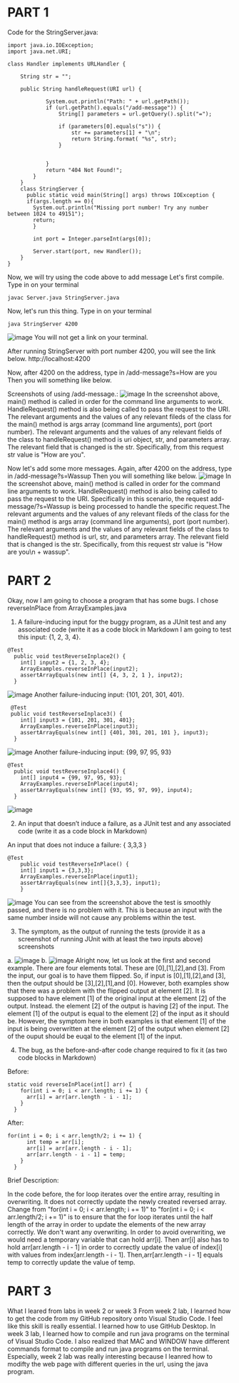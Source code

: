# PART 1

Code for the StringServer.java:

~~~
import java.io.IOException;
import java.net.URI;

class Handler implements URLHandler {
   
    String str = "";

    public String handleRequest(URI url) {
        
            System.out.println("Path: " + url.getPath());
            if (url.getPath().equals("/add-message")) {
                String[] parameters = url.getQuery().split("=");
            
                if (parameters[0].equals("s")) {
                    str += parameters[1] + "\n";
                    return String.format( "%s", str);
                }
                    
                
            }
            return "404 Not Found!";
        }
    }
    class StringServer {
      public static void main(String[] args) throws IOException {
      if(args.length == 0){
        System.out.println("Missing port number! Try any number between 1024 to 49151");
        return;
        }

        int port = Integer.parseInt(args[0]);

        Server.start(port, new Handler());
    }
}
~~~
Now, we will try using the code above to add message
Let's first compile. Type in on your terminal

~~~
javac Server.java StringServer.java
~~~
Now, let's run this thing. Type in on your terminal
~~~
java StringServer 4200
~~~
![image](https://github.com/ThomDong/cse15l-lab-reports/assets/130010181/c099052e-1dfd-4a3e-83f0-feedd73e5731)
You will not get a link on your terminal.

After running StringServer with port number 4200, you will see the link below.
http://localhost:4200

Now, after 4200 on the address, type in /add-message?s=How are you
Then you will something like below.




Screenshots of using /add-message.:
![image](https://user-images.githubusercontent.com/130010181/234196298-060dcaf1-c736-4877-89ed-b2da449ca2b1.png)
In the screenshot above, main() method is called in order for the command line arguments to work. HandleRequest() method is also being called to pass the request to the URI. The relevant arguments and the values of any relevant fileds of the class for the main() method is args array (command line arguments), port (port number). The relevant arguments and the values of any relevant fields of the class to handleRequest() method is uri object, str, and parameters array. The relevant field that is changed is the str. Specifically, from this request str value is "How are you".

Now let's add some more messages.
Again, after 4200 on the address, type in /add-message?s=Wassup
Then you will something like below.
![image](https://user-images.githubusercontent.com/130010181/234196409-16a32a0b-3f94-4a2c-8b52-ede29ed29073.png)
In the screenshot above, main() method is called in order for the command line arguments to work. HandleRequest() method is also being called to pass the request to the URI. Specifically in this scenario, the request add-message/?s=Wassup is being processed to handle the specific request.The relevant arguments and the values of any relevant fileds of the class for the main() method is args array (command line arguments), port (port number). The relevant arguments and the values of any relevant fields of the class to handleRequest() method is url, str, and parameters array. The relevant field that is changed is the str. Specifically, from this request str value is "How are you\n + wassup".
# PART 2
Okay, now I am going to choose a program that has some bugs. I chose reverseInPlace from ArrayExamples.java
1. A failure-inducing input for the buggy program, as a JUnit test and any associated code (write it as a code block in Markdown
I am going to test this input: {1, 2, 3, 4}.
~~~
@Test
  public void testReverseInplace2() {
    int[] input2 = {1, 2, 3, 4}; 
    ArrayExamples.reverseInPlace(input2);
    assertArrayEquals(new int[] {4, 3, 2, 1 }, input2);
  }
~~~
![image](https://github.com/ThomDong/cse15l-lab-reports/assets/130010181/e875a228-ceb2-4d70-8853-9bf8b27971de)
Another failure-inducing input: {101, 201, 301, 401}.
~~~
 @Test
 public void testReverseInplace3() {
    int[] input3 = {101, 201, 301, 401}; 
    ArrayExamples.reverseInPlace(input3);
    assertArrayEquals(new int[] {401, 301, 201, 101 }, input3);
  }
~~~  
![image](https://github.com/ThomDong/cse15l-lab-reports/assets/130010181/c11f378b-140c-47d4-994c-0332421c9015)
Another failure-inducing input: {99, 97, 95, 93}
~~~
@Test
  public void testReverseInplace4() {
    int[] input4 = {99, 97, 95, 93}; 
    ArrayExamples.reverseInPlace(input4);
    assertArrayEquals(new int[] {93, 95, 97, 99}, input4);
  }
~~~
![image](https://github.com/ThomDong/cse15l-lab-reports/assets/130010181/e728799c-334e-4eef-85d9-b39981301873)

2. An input that doesn’t induce a failure, as a JUnit test and any associated code (write it as a code block in Markdown)

An input that does not induce a failure: { 3,3,3 }
~~~
@Test 
	public void testReverseInPlace() {
    int[] input1 = {3,3,3};
    ArrayExamples.reverseInPlace(input1);
    assertArrayEquals(new int[]{3,3,3}, input1);
	}
~~~
![image](https://github.com/ThomDong/cse15l-lab-reports/assets/130010181/78467f0d-a6b2-4a33-ac3b-976ba6c9b7ca)
You can see from the screenshot above the test is smoothly passed, and there is no problem with it. This is because an input with the same number inside will not cause any problems within the test.

3. The symptom, as the output of running the tests (provide it as a screenshot of running JUnit with at least the two inputs above)
screenshots

a.
![image](https://github.com/ThomDong/cse15l-lab-reports/assets/130010181/53ea7b1a-c536-46f9-87ea-1afebff31f40)
b.
![image](https://github.com/ThomDong/cse15l-lab-reports/assets/130010181/e1b0c4b1-d613-4142-96cf-535bbcef8347)
Alright now, let us look at the first and second example. There are four elements total. These are [0],[1],[2],and [3]. From the input, our goal is to have them flipped. So, if input is [0],[1],[2],and [3], then the output should be [3],[2],[1],and [0]. However, both examples show that there was  a problem with the flipped output at element [2]. It is supposed to have element [1] of the original input at the element [2] of the output. Instead. the element [2] of the output is having [2] of the input. The element [1] of the output is equal to the element [2] of the input as it should be. However, the symptom here in both examples is that element [1] of the input is being overwritten at the element [2] of the output when element [2] of the ouput should be euqal to the element [1] of the input.


4. The bug, as the before-and-after code change required to fix it (as two code blocks in Markdown)

Before:

~~~
static void reverseInPlace(int[] arr) {
    for(int i = 0; i < arr.length; i += 1) {
      arr[i] = arr[arr.length - i - 1];
    }
  }
~~~

After:

~~~
for(int i = 0; i < arr.length/2; i += 1) {
      int temp = arr[i];
      arr[i] = arr[arr.length - i - 1];
      arr[arr.length - i - 1] = temp;
    }
  }
~~~

Brief Description:

In the code before, the for loop iterates over the entire array, resulting in overwriting. It does not correctly update the newly created reversed array. Change from "for(int i = 0; i < arr.length; i += 1)" to "for(int i = 0; i < arr.length/2; i += 1)" is to ensure that the for loop iterates until the half length of the array in order to update the elements of the new array correctly. We don't want any overwriting. In order to avoid overwriting, we would need a temporary variable that can hold arr[i]. Then arr[i] also has to hold arr[arr.length - i - 1] in order to correctly update the value of index[i] with values from index[arr.length - i - 1]. Then,arr[arr.length - i - 1] equals temp to correctly update the value of temp.

# PART 3
What I leared from labs in week 2 or week 3
From week 2 lab, I learned how to get the code from my GitHub repository onto Visual Studio Code. I feel like this skill is really essential. I learned how to use GitHub Desktop. In week 3 lab, I learned how to compile and run java programs on the terminal of Visual Studio Code. I also realized that MAC and WINDOW have different commands format to compile and run java programs on the terminal. Especially, week 2 lab was really interesting because I leanred how to modifty the web page with different queries in the url, using the java program.



